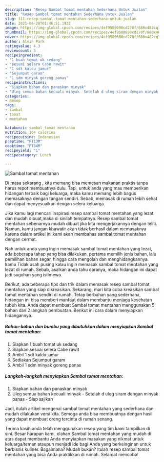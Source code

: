 ```yaml
---
description: "Resep Sambal tomat mentahan Sederhana Untuk Jualan"
title: "Resep Sambal tomat mentahan Sederhana Untuk Jualan"
slug: 311-resep-sambal-tomat-mentahan-sederhana-untuk-jualan
date: 2021-06-28T01:46:51.193Z
image: https://img-global.cpcdn.com/recipes/4ef9580690cd270f/680x482cq70/sambal-tomat-mentahan-foto-resep-utama.jpg
thumbnail: https://img-global.cpcdn.com/recipes/4ef9580690cd270f/680x482cq70/sambal-tomat-mentahan-foto-resep-utama.jpg
cover: https://img-global.cpcdn.com/recipes/4ef9580690cd270f/680x482cq70/sambal-tomat-mentahan-foto-resep-utama.jpg
author: Alvin Park
ratingvalue: 4.3
reviewcount: 3
recipeingredient:
- "1 buah tomat uk sedang"
- "sesuai selera Cabe rawit"
- "1 sdt kaldu jamur"
- "Sejumput garam"
- "1 sdm minyak goreng panas"
recipeinstructions:
- "Siapkan bahan dan panaskan minyak"
- "Uleg semua bahan kecuali minyak  Setelah d uleg siram dengan minyak panas  Siap sajikan"
categories:
- Resep
tags:
- sambal
- tomat
- mentahan

katakunci: sambal tomat mentahan 
nutrition: 104 calories
recipecuisine: Indonesian
preptime: "PT13M"
cooktime: "PT34M"
recipeyield: "1"
recipecategory: Lunch

---
```



![Sambal tomat mentahan](https://img-global.cpcdn.com/recipes/4ef9580690cd270f/680x482cq70/sambal-tomat-mentahan-foto-resep-utama.jpg)

Di masa  sekarang , kita memang bisa memesan makanan praktis tanpa harus repot membuatnya dulu. Tapi, untuk anda yang mau memberikan hidangan terbaik bagi keluarga, maka kamu memang lebih bagus memasaknya dengan tangan sendiri. Sebab, memasak di rumah lebih sehat dan dapat menyesuaikan dengan selera keluarga.

Jika kamu lagi mencari inspirasi resep sambal tomat mentahan yang lezat dan mudah dibuat,maka di sinilah tempatnya. Resep sambal tomat mentahan  sebenarnya mudah dibuat jika kita mengerjakannya dengan teliti. Namun, kamu jangan khawatir akan tidak berhasil dalam memasaknya 
karena dalam artikel ini kami akan membahas sambal tomat mentahan dengan cermat.  



Nah untuk anda yang ingin memasak sambal tomat mentahan yang lezat, ada beberapa tahap yang bisa dilakukan, pertama memilih jenis bahan, lalu pemilihan bahan segar, hingga cara mengolah dan menghidangkannya. kamu Tidak usah pusing kalau ingin memasak sambal tomat mentahan yang lezat di rumah. Sebab, asalkan anda  tahu caranya, maka hidangan ini dapat jadi suguhan yang istimewa.

Berikut, ada beberapa tips dan trik dalam memasak resep sambal tomat mentahan yang siap dikreasikan. Sekarang, mari kita coba kreasikan sambal tomat mentahan sendiri di rumah. Tetap berbahan yang sederhana, hidangan ini bisa memberi manfaat dalam membantu menjaga kesehatan tubuh kita. Anda dapat membuat Sambal tomat mentahan menggunakan 5 bahan dan 2 langkah pembuatan. Berikut ini cara dalam menyiapkan hidangannya.

<!--inarticleads1-->

##### Bahan-bahan dan bumbu yang dibutuhkan dalam menyiapkan Sambal tomat mentahan:

1. Siapkan 1 buah tomat uk sedang
1. Siapkan sesuai selera Cabe rawit
1. Ambil 1 sdt kaldu jamur
1. Sediakan Sejumput garam
1. Ambil 1 sdm minyak goreng panas




<!--inarticleads2-->

##### Langkah-langkah menyiapkan Sambal tomat mentahan:

1. Siapkan bahan dan panaskan minyak
1. Uleg semua bahan kecuali minyak  - Setelah d uleg siram dengan minyak panas  - Siap sajikan




Jadi, itulah artikel mengenai  sambal tomat mentahan  yang sederhana dan mudah dilakukan versi kita. Semoga anda bisa membuatnya dengan hasil yang dapat membuat oreng tercinta di rumah senang. 

Terima kasih anda telah menggunakan resep yang tim kami tampilkan di sini. Besar harapan kami, olahan  Sambal tomat mentahan yang mudah di atas dapat membantu Anda menyiapkan masakan yang nikmat untuk keluarga/teman ataupun menjadi ide bagi Anda yang berkeinginan untuk berbisnis kuliner. Bagaimana? Mudah bukan? Itulah resep sambal tomat mentahan yang bisa Anda praktikkan di rumah. Selamat mencoba!

